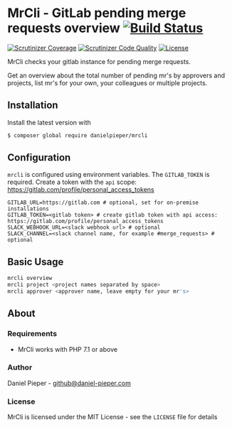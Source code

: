 
# MrCli - GitLab pending merge requests overview [![Build Status](https://img.shields.io/travis/danielpieper/mrcli.svg?branch=master&style=flat-square)](https://travis-ci.org/danielpieper/mrcli?branch=master)

[![Scrutinizer Coverage](https://img.shields.io/scrutinizer/coverage/g/danielpieper/mrcli.svg?branch=master&style=flat-square)](https://scrutinizer-ci.com/g/danielpieper/mrcli/?branch=master)
[![Scrutinizer Code Quality](https://img.shields.io/scrutinizer/g/danielpieper/mrcli.svg?branch=master&style=flat-square)](https://scrutinizer-ci.com/g/danielpieper/mrcli/?branch=master)
[![License](https://img.shields.io/badge/license-MIT-red.svg?style=flat-square)](LICENSE)


MrCli checks your gitlab instance for pending merge requests.

Get an overview about the total number of pending mr's by approvers and projects,
list mr's for your own, your colleagues or multiple projects.


## Installation

Install the latest version with

```bash
$ composer global require danielpieper/mrcli
```

## Configuration

`mrcli` is configured using environment variables. 
The `GITLAB_TOKEN` is required. Create a token with the `api` scope: https://gitlab.com/profile/personal_access_tokens
```dotenv
GITLAB_URL=https://gitlab.com # optional, set for on-premise installations
GITLAB_TOKEN=<gitlab token> # create gitlab token with api access: https://gitlab.com/profile/personal_access_tokens
SLACK_WEBHOOK_URL=<slack webhook url> # optional
SLACK_CHANNEL=<slack channel name, for example #merge_requests> # optional
```

## Basic Usage

```bash
mrcli overview
mrcli project <project names separated by space>
mrcli approver <approver name, leave empty for your mr's>
```

## About

### Requirements

- MrCli works with PHP 7.1 or above

### Author

Daniel Pieper - <github@daniel-pieper.com>

### License

MrCli is licensed under the MIT License - see the `LICENSE` file for details

